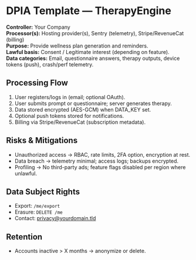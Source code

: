 # DPIA Template — TherapyEngine

**Controller:** Your Company  
**Processor(s):** Hosting provider(s), Sentry (telemetry), Stripe/RevenueCat (billing)  
**Purpose:** Provide wellness plan generation and reminders.  
**Lawful basis:** Consent / Legitimate interest (depending on feature).  
**Data categories:** Email, questionnaire answers, therapy outputs, device tokens (push), crash/perf telemetry.

## Processing Flow
1. User registers/logs in (email; optional OAuth).
2. User submits prompt or questionnaire; server generates therapy.
3. Data stored encrypted (AES-GCM) when DATA_KEY set.
4. Optional push tokens stored for notifications.
5. Billing via Stripe/RevenueCat (subscription metadata).

## Risks & Mitigations
- Unauthorized access → RBAC, rate limits, 2FA option, encryption at rest.
- Data breach → telemetry minimal; access logs; backups encrypted.
- Profiling → No third-party ads; feature flags disabled per region where unlawful.

## Data Subject Rights
- Export: `/me/export`
- Erasure: `DELETE /me`
- Contact: privacy@yourdomain.tld

## Retention
- Accounts inactive > X months → anonymize or delete.
